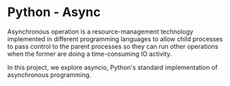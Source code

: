 # Python - Async

Asynchronous operation is a resource-management technology implemented in different programming languages to allow child processes to pass control to the parent processes so they can run other operations when the former are doing a time-consuming IO activity.

In this project, we explore asyncio, Python's standard implementation of asynchronous programming.
